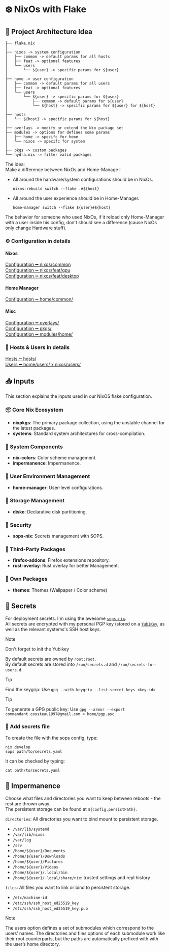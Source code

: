 # ❄️ NixOs with Flake

## 📐 Project Architecture Idea

```
├── flake.nix
│
├── nixos -> system configuration
│   ├── common -> default params for all hosts
│   ├── feat -> optional features
│   └── users
│       └── ${user} -> specific params for ${user}
│
├── home -> user configuration
│   ├── common -> default params for all users
│   ├── feat -> optional features
│   └── users
│       └── ${user} -> specific params for ${user}
│           ├── common -> default params for ${user}
│           └── ${host} -> specific params for ${user} for ${host}
│
├── hosts
│   └── ${host} -> specific params for ${host}
│
├── overlays -> modify or extend the Nix package set
├── modules -> options for defines some params
│   ├── home -> specifc for home
│   └── nixos -> specifc for system
│
├── pkgs -> custom packages
└── hydra.nix -> filter valid packages
```

The idea:\
Make a difference between NixOs and Home-Manage !

- All around the hardware/system configurations should be in NixOs.
  ```cli
  nixos-rebuild switch --flake .#${host}
  ```
- All around the user experience should be in Home-Manager.
  ```cli
  home-manager switch --flake ${user}#${host}
  ```

The behavior for someone who used NixOs, if it reload only Home-Manager with a user inside his config, don't should see a difference (cause NixOs only change Hardware stuff).

### ⚙️ Configuration in details

#### Nixos

[Configuration ➖ nixos/common](doc/nixos/common.md)\
[Configuration ➖ nixos/feat/gpu](doc/nixos/feat/gpu.md)\
[Configuration ➖ nixos/feat/desktop](doc/nixos/feat/desktop.md)

#### Home Manager

[Configuration ➖ home/common/](doc/home/common.md)

<!-- [Configuration ➖ home/feat/cli](doc/home/feat/cli.md)\ -->
<!-- [Configuration ➖ home/feat/nvim](doc/home/feat/nvim.md) -->
<!-- [Configuration ➖ home/feat/cli](doc/home/feat/desktop.md)\ -->

#### Misc

[Configuration ➖ overlays/](doc/overlays.md)\
[Configuration ➖ pkgs/](doc/pkgs.md)\
[Configuration ➖ modules/home/](doc/modules.md)

### 👥 Hosts & Users in details

[Hosts ➖ hosts/](doc/hosts.md)\
[Users ➖ home/users/ x nixos/users/](doc/users.md)

## 📥 Inputs

This section explains the inputs used in our NixOS flake configuration.

### 📦 Core Nix Ecosystem

- **nixpkgs**: The primary package collection, using the unstable channel for the latest packages.
- **systems**: Standard system architectures for cross-compilation.

### 🧩 System Components

- **nix-colors**: Color scheme management.
- **impermanence**: Impermanence.

### 👤 User Environment Management

- **home-manager**: User-level configurations.

### 💾 Storage Management

- **disko**: Declarative disk partitioning.

### 🔐 Security

- **sops-nix**: Secrets management with SOPS.

### 🔌 Third-Party Packages

- **firefox-addons**: Firefox extensions repository.
- **rust-overlay**: Rust overlay for better Management.

### 🎨 Own Packages

- **themes**: Themes (Wallpaper / Color scheme)

## 🔐 Secrets

For deployment secrets. I'm using the awesome [`sops-nix`](https://github.com/Mic92/sops-nix).\
All secrets are encrypted with my personal PGP key (stored on a [`YubiKey`](https://www.yubico.com/), as well as the relevant systems's SSH host keys.

> [!NOTE]
> Don't forget to init the Yubikey

By default secrets are owned by `root:root`.\
By default secrets are stored into `/run/secrets.d` and `/run/secrets-for-users.d`.

> [!TIP]
> Find the keygrip: Use `gpg --with-keygrip --list-secret-keys <key-id>`

> [!TIP]
> To generate a GPG public key: Use `gpg --armor --export commandant.cousteau1997@gmail.com > home/pgp.asc`

### 📄 Add secrets file

To create the file with the sops config, type:

```shell
nix develop
sops path/to/secrets.yaml
```

It can be checked by typing:

```shell
cat path/to/secrets.yaml
```

## 💾 Impermanence

Choose what files and directories you want to keep between reboots - the rest are thrown away.\
The persistent storage can be found at `${config.persistPath}`.

`directories`: All directories you want to bind mount to persistent storage.

- `/var/lib/systemd`
- `/var/lib/nixos`
- `/var/log`
- `/srv`
- `/home/${user}/Documents`
- `/home/${user}/Downloads`
- `/home/${user}/Pictures`
- `/home/${user}/Videos`
- `/home/${user}/.local/bin`
- `/home/${user}/.local/share/nix`: trusted settings and repl history

`files`: All files you want to link or bind to persistent storage.

- `/etc/machine-id`
- `/etc/ssh/ssh_host_ed25519_key`
- `/etc/ssh/ssh_host_ed25519_key.pub`

> [!NOTE]
> The users option defines a set of submodules which correspond to the users’ names.
> The directories and files options of each submodule work like their root counterparts, but the paths are automatically prefixed with with the user’s home directory.
